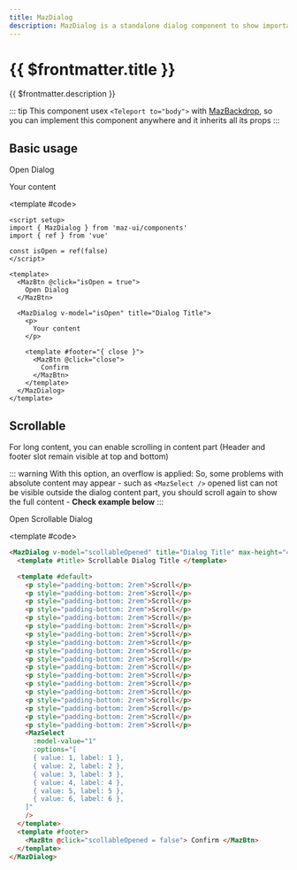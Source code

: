 ```yaml
---
title: MazDialog
description: MazDialog is a standalone dialog component to show important informations to the user or propose specific action. Many options are available. You can hide the header or the footer, full-size layout, differents states etc.
---
```


# {{ $frontmatter.title }}

{{ $frontmatter.description }}

<!--@include: ./../.vitepress/mixins/getting-started.md-->

::: tip
This component usex `<Teleport to="body">` with [MazBackdrop](./maz-backdrop.md), so you can implement this component anywhere and it inherits all its props
:::

## Basic usage

<ComponentDemo expanded>
  <MazBtn @click="isOpen = true">Open Dialog</MazBtn>

  <MazDialog v-model="isOpen" title="Dialog Title">
    <p>
      Your content
    </p>
    <template #footer="{ close }">
      <MazBtn @click="close">
        Confirm
      </MazBtn>
    </template>
  </MazDialog>

<template #code>

```vue
<script setup>
import { MazDialog } from 'maz-ui/components'
import { ref } from 'vue'

const isOpen = ref(false)
</script>

<template>
  <MazBtn @click="isOpen = true">
    Open Dialog
  </MazBtn>

  <MazDialog v-model="isOpen" title="Dialog Title">
    <p>
      Your content
    </p>

    <template #footer="{ close }">
      <MazBtn @click="close">
        Confirm
      </MazBtn>
    </template>
  </MazDialog>
</template>
```

  </template>
</ComponentDemo>

## Scrollable

For long content, you can enable scrolling in content part (Header and footer slot remain visible at top and bottom)

::: warning
With this option, an overflow is applied: So, some problems with absolute content may appear - such as `<MazSelect />` opened list can not be visible outside the dialog content part, you should scroll again to show the full content - **Check example below**
:::

<ComponentDemo>
  <MazBtn @click="scollableOpened = true">Open Scrollable Dialog</MazBtn>

  <MazDialog v-model="scollableOpened" title="Dialog Title" max-height="400px" scrollable>
    <template #title>
      Scrollable Dialog Title
    </template>
    <template #default>
      <p style="padding-bottom: 2rem;">
        Scroll
      </p>
      <p style="padding-bottom: 2rem;">
        Scroll
      </p>
      <p style="padding-bottom: 2rem;">
        Scroll
      </p>
      <p style="padding-bottom: 2rem;">
        Scroll
      </p>
      <p style="padding-bottom: 2rem;">
        Scroll
      </p>
      <p style="padding-bottom: 2rem;">
        Scroll
      </p>
      <p style="padding-bottom: 2rem;">
        Scroll
      </p>
      <p style="padding-bottom: 2rem;">
        Scroll
      </p>
      <p style="padding-bottom: 2rem;">
        Scroll
      </p>
      <p style="padding-bottom: 2rem;">
        Scroll
      </p>
      <p style="padding-bottom: 2rem;">
        Scroll
      </p>
      <p style="padding-bottom: 2rem;">
        Scroll
      </p>
      <p style="padding-bottom: 2rem;">
        Scroll
      </p>
      <p style="padding-bottom: 2rem;">
        Scroll
      </p>
      <p style="padding-bottom: 2rem;">
        Scroll
      </p>
      <p style="padding-bottom: 2rem;">
        Scroll
      </p>
      <p style="padding-bottom: 2rem;">
        Scroll
      </p>
      <p style="padding-bottom: 2rem;">
        Scroll
      </p>
      <p style="padding-bottom: 2rem;">
        Click on the select to open the list
      </p>
      <MazSelect
        :model-value="1"
        :options="[
          { value: 1, label: 1 },
          { value: 2, label: 2 },
          { value: 3, label: 3 },
          { value: 4, label: 4 },
          { value: 5, label: 5 },
          { value: 6, label: 6 },
        ]"
      />
    </template>
    <template #footer>
      <MazBtn @click="scollableOpened = false">
        Confirm
      </MazBtn>
    </template>
  </MazDialog>

<template #code>

```html
<MazDialog v-model="scollableOpened" title="Dialog Title" max-height="400px" scrollable>
  <template #title> Scrollable Dialog Title </template>

  <template #default>
    <p style="padding-bottom: 2rem">Scroll</p>
    <p style="padding-bottom: 2rem">Scroll</p>
    <p style="padding-bottom: 2rem">Scroll</p>
    <p style="padding-bottom: 2rem">Scroll</p>
    <p style="padding-bottom: 2rem">Scroll</p>
    <p style="padding-bottom: 2rem">Scroll</p>
    <p style="padding-bottom: 2rem">Scroll</p>
    <p style="padding-bottom: 2rem">Scroll</p>
    <p style="padding-bottom: 2rem">Scroll</p>
    <p style="padding-bottom: 2rem">Scroll</p>
    <p style="padding-bottom: 2rem">Scroll</p>
    <p style="padding-bottom: 2rem">Scroll</p>
    <p style="padding-bottom: 2rem">Scroll</p>
    <p style="padding-bottom: 2rem">Scroll</p>
    <p style="padding-bottom: 2rem">Scroll</p>
    <p style="padding-bottom: 2rem">Scroll</p>
    <p style="padding-bottom: 2rem">Scroll</p>
    <p style="padding-bottom: 2rem">Scroll</p>
    <MazSelect
      :model-value="1"
      :options="[
      { value: 1, label: 1 },
      { value: 2, label: 2 },
      { value: 3, label: 3 },
      { value: 4, label: 4 },
      { value: 5, label: 5 },
      { value: 6, label: 6 },
    ]"
    />
  </template>
  <template #footer>
    <MazBtn @click="scollableOpened = false"> Confirm </MazBtn>
  </template>
</MazDialog>
```

  </template>
</ComponentDemo>

<!--@include: ./../.vitepress/generated-docs/maz-dialog.doc.md-->

<script setup>
  import { ref } from 'vue'
  const isOpen = ref(false)
  const scollableOpened = ref(false)
</script>
